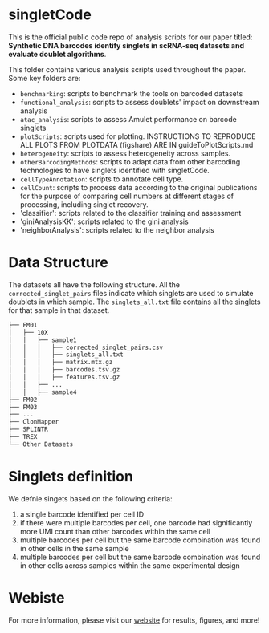 # singletCode

This is the official public code repo of analysis scripts for our paper titled: **Synthetic DNA barcodes identify singlets in scRNA-seq datasets and evaluate doublet algorithms**.

This folder contains various analysis scripts used throughout the paper. Some key folders are:
- `benchmarking`: scripts to benchmark the tools on barcoded datasets
- `functional_analysis`: scripts to assess doublets' impact on downstream analysis
- `atac_analysis`: scripts to assess Amulet performance on barcode singlets
- `plotScripts`: scripts used for plotting. INSTRUCTIONS TO REPRODUCE ALL PLOTS FROM PLOTDATA (figshare) ARE IN guideToPlotScripts.md
- `heterogeneity`: scripts to assess heterogeneity across samples.
- `otherBarcodingMethods`: scripts to adapt data from other barcoding technologies to have singlets identified with singletCode.
- `cellTypeAnnotation`: scripts to annotate cell type.
- `cellCount`: scripts to process data according to the original publications for the purpose of comparing cell numbers at different stages of processing, including singlet recovery.
- 'classifier': scripts related to the classifier training and assessment
- 'giniAnalysisKK': scripts related to the gini analysis
- 'neighborAnalysis': scripts related to the neighbor analysis
  
# Data Structure

The datasets all have the following structure. All the `corrected_singlet_pairs` files indicate which singlets
are used to simulate doublets in which sample. The `singlets_all.txt` file contains all the singlets for that sample in that dataset. 

```bash
├── FM01
│   ├── 10X   
│   │   ├── sample1
│   │   │   ├── corrected_singlet_pairs.csv
│   │   │   ├── singlets_all.txt
│   │   │   ├── matrix.mtx.gz
│   │   │   ├── barcodes.tsv.gz
│   │   │   ├── features.tsv.gz
│   │   ├── ...
│   │   ├── sample4
├── FM02
├── FM03
├── ...
├── ClonMapper
├── SPLINTR
├── TREX
└── Other Datasets
```

# Singlets definition
We defnie singets based on the following criteria:
1. a single barcode identified per cell ID
2. if there were multiple barcodes per cell, one barcode had significantly more UMI count than other barcodes within the same cell
3. multiple barcodes per cell but the same barcode combination was found in other cells in the same sample
4. multiple barcodes per cell but the same barcode combination was found in other cells across samples within the same experimental design

# Webiste

For more information, please visit our [website](https://goyallab.github.io/SingletCodeWebsite) for results, figures, and more!
